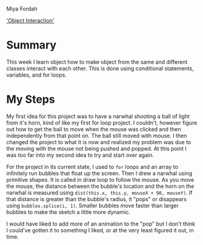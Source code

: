 Miya Fordah

['Object Interaction'](https://mafordah.github.io/120-work/hw-12/)

# Summary

This week I learn object how to make object from the same and different classes interact with each other. This is done using conditional statements, variables, and for loops.

# My Steps

My first idea for this project was to have a narwhal shooting a ball of light from it's horn, kind of like my first for loop project. I couldn't, however figure out how to get the ball to move when the mouse was clicked and then independently from that point on. The ball still moved with mouse. I then changed the project to what it is now and realized my problem was due to the moving with the mouse not being pushed and popped. At this point I was too far into my second idea to try and start over again.

For the project in its current state, I used to `for` loops and an array to infinitely run bubbles that float up the screen. Then I drew a narwhal using primitive shapes. It is called in draw loop to follow the mouse. As you move the mouse, the distance between the bubble's location and the horn on the narwhal is measured using `dist(this.x, this.y, mouseX + 90, mouseY)`. If that distance is greater than the bubble's radius, it "pops" or disappears using `bubbles.splice(i, 1)`. Smaller bubbles move faster than larger bubbles to make the sketch a little more dynamic.

I would have liked to add more of an animation to the "pop" but I don't think I could've gotten it to something I liked, or at the very least figured it out, in time.
